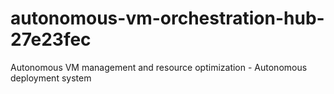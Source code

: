 # autonomous-vm-orchestration-hub-27e23fec
Autonomous VM management and resource optimization - Autonomous deployment system
